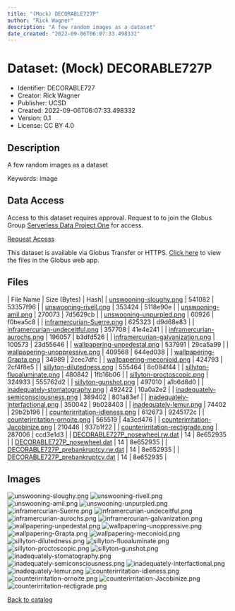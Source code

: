 ```yaml
---
title: "(Mock) DECORABLE727P"
author: "Rick Wagner"
description: "A few random images as a dataset"
date_created: "2022-09-06T06:07:33.498332"
---
```

# Dataset: (Mock) DECORABLE727P
- Identifier: DECORABLE727
- Creator: Rick Wagner
- Publisher: UCSD
- Created: 2022-09-06T06:07:33.498332
- Version: 0.1
- License: CC BY 4.0


## Description
A few random images as a dataset

Keywords: image


## Data Access
Access to this dataset requires approval. Request to to join the Globus Group [Serverless Data Project One](https://app.globus.org/groups/cf9d1f5b-3496-11ed-b941-972795fc9504) for access.

[Request Access](https://app.globus.org/groups/cf9d1f5b-3496-11ed-b941-972795fc9504/join)

This dataset is available via Globus Transfer or HTTPS.
[Click here](https://app.globus.org/file-manager?origin_id=527fe9c0-5782-4a2a-a097-ea2f06fe68ab&origin_path=/restricted/DECORABLE727/) to view the files in the Globus web app.


## Files

| File Name | Size (Bytes) | Hash|
| [unswooning-sloughy.png](https://g-079c7d.ca528.03c0.data.globus.org/restricted/DECORABLE727/unswooning-sloughy.png) | 541082 | 53357f96 |
| [unswooning-rivell.png](https://g-079c7d.ca528.03c0.data.globus.org/restricted/DECORABLE727/unswooning-rivell.png) | 353424 | 5118e90e |
| [unswooning-amil.png](https://g-079c7d.ca528.03c0.data.globus.org/restricted/DECORABLE727/unswooning-amil.png) | 270073 | 7d5629cb |
| [unswooning-unpurpled.png](https://g-079c7d.ca528.03c0.data.globus.org/restricted/DECORABLE727/unswooning-unpurpled.png) | 60926 | f0bea5c8 |
| [inframercurian-Suerre.png](https://g-079c7d.ca528.03c0.data.globus.org/restricted/DECORABLE727/inframercurian-Suerre.png) | 625323 | d9d68e83 |
| [inframercurian-undeceitful.png](https://g-079c7d.ca528.03c0.data.globus.org/restricted/DECORABLE727/inframercurian-undeceitful.png) | 357708 | 41e4e241 |
| [inframercurian-aurochs.png](https://g-079c7d.ca528.03c0.data.globus.org/restricted/DECORABLE727/inframercurian-aurochs.png) | 196057 | b3dfd526 |
| [inframercurian-galvanization.png](https://g-079c7d.ca528.03c0.data.globus.org/restricted/DECORABLE727/inframercurian-galvanization.png) | 100573 | 23d55646 |
| [wallpapering-unpedestal.png](https://g-079c7d.ca528.03c0.data.globus.org/restricted/DECORABLE727/wallpapering-unpedestal.png) | 537991 | 29ca5a99 |
| [wallpapering-unoppressive.png](https://g-079c7d.ca528.03c0.data.globus.org/restricted/DECORABLE727/wallpapering-unoppressive.png) | 409568 | 644ed038 |
| [wallpapering-Grapta.png](https://g-079c7d.ca528.03c0.data.globus.org/restricted/DECORABLE727/wallpapering-Grapta.png) | 34989 | 2cec7dfc |
| [wallpapering-meconioid.png](https://g-079c7d.ca528.03c0.data.globus.org/restricted/DECORABLE727/wallpapering-meconioid.png) | 424793 | 2cf4f8e5 |
| [sillyton-dilutedness.png](https://g-079c7d.ca528.03c0.data.globus.org/restricted/DECORABLE727/sillyton-dilutedness.png) | 555464 | 8c084f44 |
| [sillyton-fluoaluminate.png](https://g-079c7d.ca528.03c0.data.globus.org/restricted/DECORABLE727/sillyton-fluoaluminate.png) | 480842 | 1fb16b06 |
| [sillyton-proctoscopic.png](https://g-079c7d.ca528.03c0.data.globus.org/restricted/DECORABLE727/sillyton-proctoscopic.png) | 324933 | 555762d2 |
| [sillyton-gunshot.png](https://g-079c7d.ca528.03c0.data.globus.org/restricted/DECORABLE727/sillyton-gunshot.png) | 497010 | a1b6d8d0 |
| [inadequately-stomatography.png](https://g-079c7d.ca528.03c0.data.globus.org/restricted/DECORABLE727/inadequately-stomatography.png) | 492422 | 10a0a2e2 |
| [inadequately-semiconsciousness.png](https://g-079c7d.ca528.03c0.data.globus.org/restricted/DECORABLE727/inadequately-semiconsciousness.png) | 389402 | 801a83ef |
| [inadequately-interfactional.png](https://g-079c7d.ca528.03c0.data.globus.org/restricted/DECORABLE727/inadequately-interfactional.png) | 350042 | 9b028403 |
| [inadequately-lemur.png](https://g-079c7d.ca528.03c0.data.globus.org/restricted/DECORABLE727/inadequately-lemur.png) | 74402 | 29b2b196 |
| [counterirritation-idleness.png](https://g-079c7d.ca528.03c0.data.globus.org/restricted/DECORABLE727/counterirritation-idleness.png) | 612673 | 9245172c |
| [counterirritation-ornoite.png](https://g-079c7d.ca528.03c0.data.globus.org/restricted/DECORABLE727/counterirritation-ornoite.png) | 565519 | 4a3cd476 |
| [counterirritation-Jacobinize.png](https://g-079c7d.ca528.03c0.data.globus.org/restricted/DECORABLE727/counterirritation-Jacobinize.png) | 210446 | 937b1f22 |
| [counterirritation-rectigrade.png](https://g-079c7d.ca528.03c0.data.globus.org/restricted/DECORABLE727/counterirritation-rectigrade.png) | 287006 | ccd3e1d3 |
| [DECORABLE727P_nosewheel.rw.dat](https://g-079c7d.ca528.03c0.data.globus.org/restricted/DECORABLE727/DECORABLE727P_nosewheel.rw.dat) | 14 | 8e652935 |
| [DECORABLE727P_nosewheel.dat](https://g-079c7d.ca528.03c0.data.globus.org/restricted/DECORABLE727/DECORABLE727P_nosewheel.dat) | 14 | 8e652935 |
| [DECORABLE727P_prebankruptcy.rw.dat](https://g-079c7d.ca528.03c0.data.globus.org/restricted/DECORABLE727/DECORABLE727P_prebankruptcy.rw.dat) | 14 | 8e652935 |
| [DECORABLE727P_prebankruptcy.dat](https://g-079c7d.ca528.03c0.data.globus.org/restricted/DECORABLE727/DECORABLE727P_prebankruptcy.dat) | 14 | 8e652935 |


## Images
![unswooning-sloughy.png](https://g-079c7d.ca528.03c0.data.globus.org/restricted/DECORABLE727/unswooning-sloughy.png) ![unswooning-rivell.png](https://g-079c7d.ca528.03c0.data.globus.org/restricted/DECORABLE727/unswooning-rivell.png) ![unswooning-amil.png](https://g-079c7d.ca528.03c0.data.globus.org/restricted/DECORABLE727/unswooning-amil.png) ![unswooning-unpurpled.png](https://g-079c7d.ca528.03c0.data.globus.org/restricted/DECORABLE727/unswooning-unpurpled.png) ![inframercurian-Suerre.png](https://g-079c7d.ca528.03c0.data.globus.org/restricted/DECORABLE727/inframercurian-Suerre.png) ![inframercurian-undeceitful.png](https://g-079c7d.ca528.03c0.data.globus.org/restricted/DECORABLE727/inframercurian-undeceitful.png) ![inframercurian-aurochs.png](https://g-079c7d.ca528.03c0.data.globus.org/restricted/DECORABLE727/inframercurian-aurochs.png) ![inframercurian-galvanization.png](https://g-079c7d.ca528.03c0.data.globus.org/restricted/DECORABLE727/inframercurian-galvanization.png) ![wallpapering-unpedestal.png](https://g-079c7d.ca528.03c0.data.globus.org/restricted/DECORABLE727/wallpapering-unpedestal.png) ![wallpapering-unoppressive.png](https://g-079c7d.ca528.03c0.data.globus.org/restricted/DECORABLE727/wallpapering-unoppressive.png) ![wallpapering-Grapta.png](https://g-079c7d.ca528.03c0.data.globus.org/restricted/DECORABLE727/wallpapering-Grapta.png) ![wallpapering-meconioid.png](https://g-079c7d.ca528.03c0.data.globus.org/restricted/DECORABLE727/wallpapering-meconioid.png) ![sillyton-dilutedness.png](https://g-079c7d.ca528.03c0.data.globus.org/restricted/DECORABLE727/sillyton-dilutedness.png) ![sillyton-fluoaluminate.png](https://g-079c7d.ca528.03c0.data.globus.org/restricted/DECORABLE727/sillyton-fluoaluminate.png) ![sillyton-proctoscopic.png](https://g-079c7d.ca528.03c0.data.globus.org/restricted/DECORABLE727/sillyton-proctoscopic.png) ![sillyton-gunshot.png](https://g-079c7d.ca528.03c0.data.globus.org/restricted/DECORABLE727/sillyton-gunshot.png) ![inadequately-stomatography.png](https://g-079c7d.ca528.03c0.data.globus.org/restricted/DECORABLE727/inadequately-stomatography.png) ![inadequately-semiconsciousness.png](https://g-079c7d.ca528.03c0.data.globus.org/restricted/DECORABLE727/inadequately-semiconsciousness.png) ![inadequately-interfactional.png](https://g-079c7d.ca528.03c0.data.globus.org/restricted/DECORABLE727/inadequately-interfactional.png) ![inadequately-lemur.png](https://g-079c7d.ca528.03c0.data.globus.org/restricted/DECORABLE727/inadequately-lemur.png) ![counterirritation-idleness.png](https://g-079c7d.ca528.03c0.data.globus.org/restricted/DECORABLE727/counterirritation-idleness.png) ![counterirritation-ornoite.png](https://g-079c7d.ca528.03c0.data.globus.org/restricted/DECORABLE727/counterirritation-ornoite.png) ![counterirritation-Jacobinize.png](https://g-079c7d.ca528.03c0.data.globus.org/restricted/DECORABLE727/counterirritation-Jacobinize.png) ![counterirritation-rectigrade.png](https://g-079c7d.ca528.03c0.data.globus.org/restricted/DECORABLE727/counterirritation-rectigrade.png) 

[Back to catalog](./)

